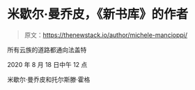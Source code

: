 # 米歇尔·曼乔皮，《新书库》的作者

> 原文：<https://thenewstack.io/author/michele-mancioppi/>

所有云族的道路都通向法盖特

2020 年 8 月 18 日中午 12 点

米歇尔·曼乔皮和托尔斯滕·霍格